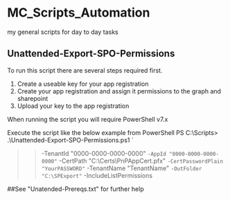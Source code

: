 # MC_Scripts_Automation
my general scripts for day to day tasks

## Unattended-Export-SPO-Permissions
To run this script there are several steps required first. 
1. Create a useable key for your app registration
2. Create your app registration and assign it permissions to the graph and sharepoint
3. Upload your key to the app registration

When running the script you will require PowerShell v7.x

Execute the script like the below example from PowerShell 
PS C:\Scripts> .\Unattended-Export-SPO-Permissions.ps1 `
>> -TenantId "0000-0000-0000-0000" `
>> -AppId "0000-0000-0000-0000" `
>>     -CertPath "C:\Certs\PnPAppCert.pfx" `
>>     -CertPasswordPlain "YourPASSWORD" `
>>     -TenantName "TenantName" `
>>     -OutFolder "C:\SPExport" `
>>     -IncludeListPermissions

##See "Unatended-Prereqs.txt" for further help

